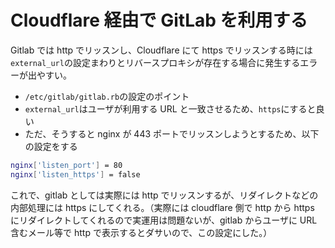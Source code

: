 # Cloudflare 経由で GitLab を利用する

Gitlab では http でリッスンし、Cloudflare にて https でリッスンする時には`external_url`の設定まわりとリバースプロキシが存在する場合に発生するエラーが出やすい。

- `/etc/gitlab/gitlab.rb`の設定のポイント
- `external_url`はユーザが利用する URL と一致させるため、`https`にすると良い
- ただ、そうすると nginx が 443 ポートでリッスンしようとするため、以下の設定をする

```bash
nginx['listen_port'] = 80
nginx['listen_https'] = false
```

これで、gitlab としては実際には http でリッスンするが、リダイレクトなどの内部処理には https にしてくれる。（実際には cloudflare 側で http から https にリダイレクトしてくれるので実運用は問題ないが、gitlab からユーザに URL 含むメール等で http で表示するとダサいので、この設定にした。）
